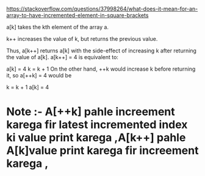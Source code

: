 https://stackoverflow.com/questions/37998264/what-does-it-mean-for-an-array-to-have-incremented-element-in-square-brackets


a[k] takes the kth element of the array a.

k++ increases the value of k, but returns the previous value.

Thus, a[k++] returns a[k] with the side-effect of increasing k after returning the value of a[k]. a[k++] = 4 is equivalent to:

a[k] = 4
k = k + 1
On the other hand, ++k would increase k before returning it, so a[++k] = 4 would be

k = k + 1
a[k] = 4

# Note :- A[++k] pahle increement karega fir latest incremented index ki value print karega ,A[k++] pahle A[k]value print karega fir increement karega   ,  